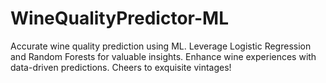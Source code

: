 # WineQualityPredictor-ML
Accurate wine quality prediction using ML. Leverage Logistic Regression and Random Forests for valuable insights. Enhance wine experiences with data-driven predictions. Cheers to exquisite vintages!
